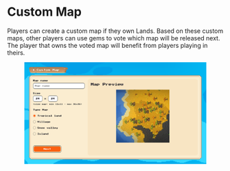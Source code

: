 # Custom Map

Players can create a custom map if they own Lands. Based on these custom maps, other players can use gems to vote which map will be released next. The player that owns the voted map will benefit from players playing in theirs.

<figure><img src="../.gitbook/assets/image.png" alt=""><figcaption></figcaption></figure>
